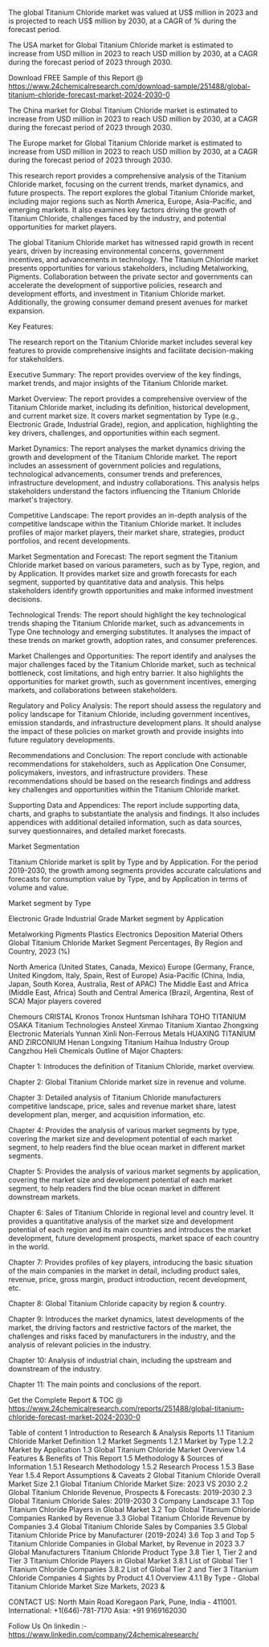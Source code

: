 The global Titanium Chloride market was valued at US$ million in 2023 and is projected to reach US$ million by 2030, at a CAGR of % during the forecast period.

The USA market for Global Titanium Chloride market is estimated to increase from USD million in 2023 to reach USD million by 2030, at a CAGR during the forecast period of 2023 through 2030.

Download FREE Sample of this Report @ https://www.24chemicalresearch.com/download-sample/251488/global-titanium-chloride-forecast-market-2024-2030-0

The China market for Global Titanium Chloride market is estimated to increase from USD million in 2023 to reach USD million by 2030, at a CAGR during the forecast period of 2023 through 2030.

The Europe market for Global Titanium Chloride market is estimated to increase from USD million in 2023 to reach USD million by 2030, at a CAGR during the forecast period of 2023 through 2030.

This research report provides a comprehensive analysis of the Titanium Chloride market, focusing on the current trends, market dynamics, and future prospects. The report explores the global Titanium Chloride market, including major regions such as North America, Europe, Asia-Pacific, and emerging markets. It also examines key factors driving the growth of Titanium Chloride, challenges faced by the industry, and potential opportunities for market players.

The global Titanium Chloride market has witnessed rapid growth in recent years, driven by increasing environmental concerns, government incentives, and advancements in technology. The Titanium Chloride market presents opportunities for various stakeholders, including Metalworking, Pigments. Collaboration between the private sector and governments can accelerate the development of supportive policies, research and development efforts, and investment in Titanium Chloride market. Additionally, the growing consumer demand present avenues for market expansion.

Key Features:

The research report on the Titanium Chloride market includes several key features to provide comprehensive insights and facilitate decision-making for stakeholders.

Executive Summary: The report provides overview of the key findings, market trends, and major insights of the Titanium Chloride market.

Market Overview: The report provides a comprehensive overview of the Titanium Chloride market, including its definition, historical development, and current market size. It covers market segmentation by Type (e.g., Electronic Grade, Industrial Grade), region, and application, highlighting the key drivers, challenges, and opportunities within each segment.

Market Dynamics: The report analyses the market dynamics driving the growth and development of the Titanium Chloride market. The report includes an assessment of government policies and regulations, technological advancements, consumer trends and preferences, infrastructure development, and industry collaborations. This analysis helps stakeholders understand the factors influencing the Titanium Chloride market's trajectory.

Competitive Landscape: The report provides an in-depth analysis of the competitive landscape within the Titanium Chloride market. It includes profiles of major market players, their market share, strategies, product portfolios, and recent developments.

Market Segmentation and Forecast: The report segment the Titanium Chloride market based on various parameters, such as by Type, region, and by Application. It provides market size and growth forecasts for each segment, supported by quantitative data and analysis. This helps stakeholders identify growth opportunities and make informed investment decisions.

Technological Trends: The report should highlight the key technological trends shaping the Titanium Chloride market, such as advancements in Type One technology and emerging substitutes. It analyses the impact of these trends on market growth, adoption rates, and consumer preferences.

Market Challenges and Opportunities: The report identify and analyses the major challenges faced by the Titanium Chloride market, such as technical bottleneck, cost limitations, and high entry barrier. It also highlights the opportunities for market growth, such as government incentives, emerging markets, and collaborations between stakeholders.

Regulatory and Policy Analysis: The report should assess the regulatory and policy landscape for Titanium Chloride, including government incentives, emission standards, and infrastructure development plans. It should analyse the impact of these policies on market growth and provide insights into future regulatory developments.

Recommendations and Conclusion: The report conclude with actionable recommendations for stakeholders, such as Application One Consumer, policymakers, investors, and infrastructure providers. These recommendations should be based on the research findings and address key challenges and opportunities within the Titanium Chloride market.

Supporting Data and Appendices: The report include supporting data, charts, and graphs to substantiate the analysis and findings. It also includes appendices with additional detailed information, such as data sources, survey questionnaires, and detailed market forecasts.

Market Segmentation

Titanium Chloride market is split by Type and by Application. For the period 2019-2030, the growth among segments provides accurate calculations and forecasts for consumption value by Type, and by Application in terms of volume and value.

Market segment by Type

Electronic Grade
Industrial Grade
Market segment by Application

Metalworking
Pigments
Plastics
Electronics
Deposition Material
Others
Global Titanium Chloride Market Segment Percentages, By Region and Country, 2023 (%)

North America (United States, Canada, Mexico)
Europe (Germany, France, United Kingdom, Italy, Spain, Rest of Europe)
Asia-Pacific (China, India, Japan, South Korea, Australia, Rest of APAC)
The Middle East and Africa (Middle East, Africa)
South and Central America (Brazil, Argentina, Rest of SCA)
Major players covered

Chemours
CRISTAL
Kronos
Tronox
Huntsman
Ishihara
TOHO TITANIUM
OSAKA Titanium Technologies
Ansteel
Xinmao Titanium
Xiantao Zhongxing Electronic Materials
Yunnan Xinli Non-Ferrous Metals
HUAXING TITANIUM AND ZIRCONIUM
Henan Longxing Titanium
Haihua Industry Group
Cangzhou Heli Chemicals
Outline of Major Chapters:

Chapter 1: Introduces the definition of Titanium Chloride, market overview.

Chapter 2: Global Titanium Chloride market size in revenue and volume.

Chapter 3: Detailed analysis of Titanium Chloride manufacturers competitive landscape, price, sales and revenue market share, latest development plan, merger, and acquisition information, etc.

Chapter 4: Provides the analysis of various market segments by type, covering the market size and development potential of each market segment, to help readers find the blue ocean market in different market segments.

Chapter 5: Provides the analysis of various market segments by application, covering the market size and development potential of each market segment, to help readers find the blue ocean market in different downstream markets.

Chapter 6: Sales of Titanium Chloride in regional level and country level. It provides a quantitative analysis of the market size and development potential of each region and its main countries and introduces the market development, future development prospects, market space of each country in the world.

Chapter 7: Provides profiles of key players, introducing the basic situation of the main companies in the market in detail, including product sales, revenue, price, gross margin, product introduction, recent development, etc.

Chapter 8: Global Titanium Chloride capacity by region & country.

Chapter 9: Introduces the market dynamics, latest developments of the market, the driving factors and restrictive factors of the market, the challenges and risks faced by manufacturers in the industry, and the analysis of relevant policies in the industry.

Chapter 10: Analysis of industrial chain, including the upstream and downstream of the industry.

Chapter 11: The main points and conclusions of the report.

Get the Complete Report & TOC @ https://www.24chemicalresearch.com/reports/251488/global-titanium-chloride-forecast-market-2024-2030-0

Table of content
1 Introduction to Research & Analysis Reports
1.1 Titanium Chloride Market Definition
1.2 Market Segments
1.2.1 Market by Type
1.2.2 Market by Application
1.3 Global Titanium Chloride Market Overview
1.4 Features & Benefits of This Report
1.5 Methodology & Sources of Information
1.5.1 Research Methodology
1.5.2 Research Process
1.5.3 Base Year
1.5.4 Report Assumptions & Caveats
2 Global Titanium Chloride Overall Market Size
2.1 Global Titanium Chloride Market Size: 2023 VS 2030
2.2 Global Titanium Chloride Revenue, Prospects & Forecasts: 2019-2030
2.3 Global Titanium Chloride Sales: 2019-2030
3 Company Landscape
3.1 Top Titanium Chloride Players in Global Market
3.2 Top Global Titanium Chloride Companies Ranked by Revenue
3.3 Global Titanium Chloride Revenue by Companies
3.4 Global Titanium Chloride Sales by Companies
3.5 Global Titanium Chloride Price by Manufacturer (2019-2024)
3.6 Top 3 and Top 5 Titanium Chloride Companies in Global Market, by Revenue in 2023
3.7 Global Manufacturers Titanium Chloride Product Type
3.8 Tier 1, Tier 2 and Tier 3 Titanium Chloride Players in Global Market
3.8.1 List of Global Tier 1 Titanium Chloride Companies
3.8.2 List of Global Tier 2 and Tier 3 Titanium Chloride Companies
4 Sights by Product
4.1 Overview
4.1.1 By Type - Global Titanium Chloride Market Size Markets, 2023 &

CONTACT US:
North Main Road Koregaon Park, Pune, India - 411001.
International: +1(646)-781-7170
Asia: +91 9169162030

Follow Us On linkedin :- https://www.linkedin.com/company/24chemicalresearch/
